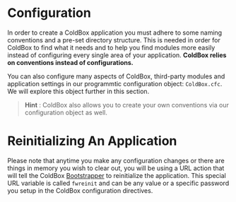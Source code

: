 # Configuration

In order to create a ColdBox application you must adhere to some naming conventions and a pre-set directory structure. This is needed in order for ColdBox to find what it needs and to help you find modules more easily instead of configuring every single area of your application.  **ColdBox relies on conventions instead of configurations.**

You can also configure many aspects of ColdBox, third-party modules and application settings in our programmtic configuration object: `ColdBox.cfc`.  We will explore this object further in this section.

> **Hint** : ColdBox also allows you to create your own conventions via our configuration object as well.

# Reinitializing An Application
Please note that anytime you make any configuration changes or there are things in memory you wish to clear out, you will be using a URL action that will tell the ColdBox [Bootstrapper](bootstrapper.md) to reinitialize the application.  This special URL variable is called `fwreinit` and can be any value or a specific password you setup in the ColdBox configuration directives.
